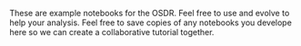 These are example notebooks for the OSDR. Feel free to use and evolve to help your analysis. Feel free to save copies of any notebooks you develope here so we can create a collaborative tutorial together.
